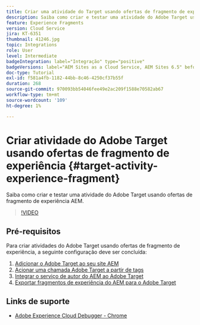 ```yaml
---
title: Criar uma atividade do Target usando ofertas de fragmento de experiência
description: Saiba como criar e testar uma atividade do Adobe Target usando ofertas de fragmento de experiência AEM.
feature: Experience Fragments
version: Cloud Service
jira: KT-6351
thumbnail: 41246.jpg
topic: Integrations
role: User
level: Intermediate
badgeIntegration: label="Integração" type="positive"
badgeVersions: label="AEM Sites as a Cloud Service, AEM Sites 6.5" before-title="false"
doc-type: Tutorial
exl-id: f581a4fb-1182-44bb-8c46-4250cf37b55f
duration: 268
source-git-commit: 970093bb54046fee49e2ac209f1588e70582ab67
workflow-type: tm+mt
source-wordcount: '109'
ht-degree: 1%

---
```


# Criar atividade do Adobe Target usando ofertas de fragmento de experiência {#target-activity-experience-fragment}

Saiba como criar e testar uma atividade do Adobe Target usando ofertas de fragmento de experiência AEM.

>[!VIDEO](https://video.tv.adobe.com/v/41246?quality=12&learn=on)

## Pré-requisitos

Para criar atividades do Adobe Target usando ofertas de fragmento de experiência, a seguinte configuração deve ser concluída:

1. [Adicionar o Adobe Target ao seu site AEM](./add-target-launch-extension.md)
1. [Acionar uma chamada Adobe Target a partir de tags](./load-and-fire-target.md)
1. [Integrar o serviço de autor do AEM ao Adobe Target](./setup-aem-target-cloud-service.md)
1. [Exportar fragmentos de experiência do AEM para o Adobe Target](./export-experience-fragment-target.md)

## Links de suporte

* [Adobe Experience Cloud Debugger - Chrome](https://chrome.google.com/webstore/detail/adobe-experience-platform/bfnnokhpnncpkdmbokanobigaccjkpob)
